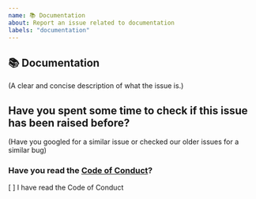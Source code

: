 ```yaml
---
name: 📚 Documentation
about: Report an issue related to documentation
labels: "documentation"
---
```


## 📚 Documentation

(A clear and concise description of what the issue is.)

## Have you spent some time to check if this issue has been raised before?

(Have you googled for a similar issue or checked our older issues for a similar bug)

### Have you read the [Code of Conduct](https://github.com/SoftCreatR/imei/blob/main/CODE_OF_CONDUCT.md)?

[ ] I have read the Code of Conduct
